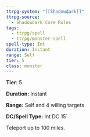 ```yaml
---
ttrpg-system: "[[Shadowdark]]"
ttrpg-source:
  - Shadowdark Core Rules
tags:
  - ttrpg/spell
  - ttrpg/monster-spell
spell-type: Int
duration: Instant
range: Self
tier: 5
class: monster
---
```

**Tier**: 5

**Duration:** Instant

**Range:** Self and 4 willing targets

**DC/Spell Type:** Int DC 15`

Teleport up to 100 miles.

